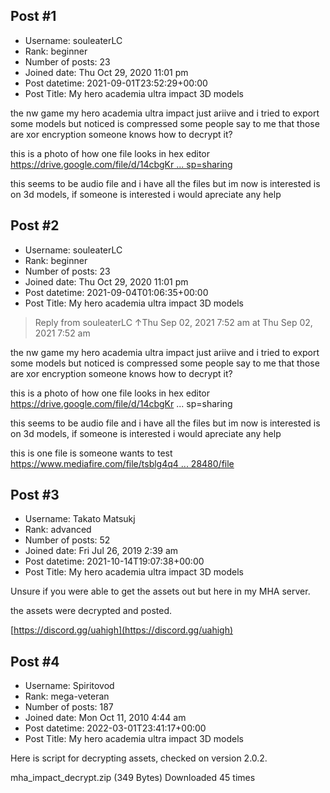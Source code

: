 ## Post #1
- Username: souleaterLC
- Rank: beginner
- Number of posts: 23
- Joined date: Thu Oct 29, 2020 11:01 pm
- Post datetime: 2021-09-01T23:52:29+00:00
- Post Title: My hero academia ultra impact 3D models

the nw game my hero academia ultra impact just ariive and i tried to export some models but noticed is compressed some people say to me that those are xor encryption someone knows how to decrypt it?

this is a photo of how one file looks in hex editor
[https://drive.google.com/file/d/14cbgKr ... sp=sharing](https://drive.google.com/file/d/14cbgKrfCqgHGXZ1iNRlR7EMOiAGP9t8X/view?usp=sharing)

this seems to be audio file and i have all the files but im now is interested is on 3d models, if someone is interested i would apreciate any help
## Post #2
- Username: souleaterLC
- Rank: beginner
- Number of posts: 23
- Joined date: Thu Oct 29, 2020 11:01 pm
- Post datetime: 2021-09-04T01:06:35+00:00
- Post Title: My hero academia ultra impact 3D models

> Reply from souleaterLC ↑Thu Sep 02, 2021 7:52 am at Thu Sep 02, 2021 7:52 am
>
> 
the nw game my hero academia ultra impact just ariive and i tried to export some models but noticed is compressed some people say to me that those are xor encryption someone knows how to decrypt it?

this is a photo of how one file looks in hex editor
https://drive.google.com/file/d/14cbgKr ... sp=sharing

this seems to be audio file and i have all the files but im now is interested is on 3d models, if someone is interested i would apreciate any help

this is one file is someone wants to test 
[https://www.mediafire.com/file/tsblg4q4 ... 28480/file](https://www.mediafire.com/file/tsblg4q4dir25bj/a0a68a791b8466b3acc736cc923cd1027_637530451351528480/file)
## Post #3
- Username: Takato Matsukj
- Rank: advanced
- Number of posts: 52
- Joined date: Fri Jul 26, 2019 2:39 am
- Post datetime: 2021-10-14T19:07:38+00:00
- Post Title: My hero academia ultra impact 3D models

Unsure if you were able to get the assets out but here in my MHA server.

the assets were decrypted and posted.

[https://discord.gg/uahigh](https://discord.gg/uahigh)
## Post #4
- Username: Spiritovod
- Rank: mega-veteran
- Number of posts: 187
- Joined date: Mon Oct 11, 2010 4:44 am
- Post datetime: 2022-03-01T23:41:17+00:00
- Post Title: My hero academia ultra impact 3D models

Here is script for decrypting assets, checked on version 2.0.2.



 mha_impact_decrypt.zip
(349 Bytes) Downloaded 45 times
